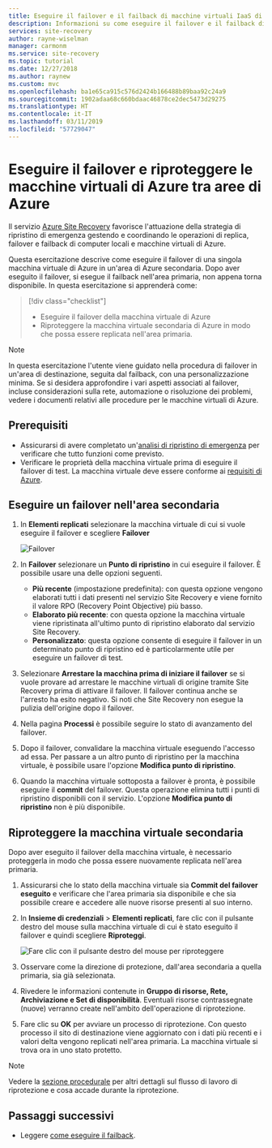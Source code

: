 ```yaml
---
title: Eseguire il failover e il failback di macchine virtuali IaaS di Azure replicate in un'area di Azure secondaria per il ripristino di emergenza con il servizio Azure Site Recovery.
description: Informazioni su come eseguire il failover e il failback di macchine virtuali di Azure replicate in un'area di Azure secondaria per il ripristino di emergenza con il servizio Azure Site Recovery.
services: site-recovery
author: rayne-wiselman
manager: carmonm
ms.service: site-recovery
ms.topic: tutorial
ms.date: 12/27/2018
ms.author: raynew
ms.custom: mvc
ms.openlocfilehash: ba1e65ca915c576d2424b166488b89baa92c24a9
ms.sourcegitcommit: 1902adaa68c660bdaac46878ce2dec5473d29275
ms.translationtype: HT
ms.contentlocale: it-IT
ms.lasthandoff: 03/11/2019
ms.locfileid: "57729047"
---
```

# <a name="fail-over-and-reprotect-azure-vms-between-azure-regions"></a>Eseguire il failover e riproteggere le macchine virtuali di Azure tra aree di Azure

Il servizio [Azure Site Recovery](site-recovery-overview.md) favorisce l'attuazione della strategia di ripristino di emergenza gestendo e coordinando le operazioni di replica, failover e failback di computer locali e macchine virtuali di Azure.

Questa esercitazione descrive come eseguire il failover di una singola macchina virtuale di Azure in un'area di Azure secondaria. Dopo aver eseguito il failover, si esegue il failback nell'area primaria, non appena torna disponibile. In questa esercitazione si apprenderà come:

> [!div class="checklist"]
> * Eseguire il failover della macchina virtuale di Azure
> * Riproteggere la macchina virtuale secondaria di Azure in modo che possa essere replicata nell'area primaria.

> [!NOTE]
> In questa esercitazione l'utente viene guidato nella procedura di failover in un'area di destinazione, seguita dal failback, con una personalizzazione minima. Se si desidera approfondire i vari aspetti associati al failover, incluse considerazioni sulla rete, automazione o risoluzione dei problemi, vedere i documenti relativi alle procedure per le macchine virtuali di Azure.

## <a name="prerequisites"></a>Prerequisiti

- Assicurarsi di avere completato un'[analisi di ripristino di emergenza](azure-to-azure-tutorial-dr-drill.md) per verificare che tutto funzioni come previsto.
- Verificare le proprietà della macchina virtuale prima di eseguire il failover di test. La macchina virtuale deve essere conforme ai [requisiti di Azure](azure-to-azure-support-matrix.md#replicated-machine-operating-systems).

## <a name="run-a-failover-to-the-secondary-region"></a>Eseguire un failover nell'area secondaria

1. In **Elementi replicati** selezionare la macchina virtuale di cui si vuole eseguire il failover e scegliere **Failover**

   ![Failover](./media/azure-to-azure-tutorial-failover-failback/failover.png)

2. In **Failover** selezionare un **Punto di ripristino** in cui eseguire il failover. È possibile usare una delle opzioni seguenti.

   * **Più recente** (impostazione predefinita): con questa opzione vengono elaborati tutti i dati presenti nel servizio Site Recovery e viene fornito il valore RPO (Recovery Point Objective) più basso.
   * **Elaborato più recente**: con questa opzione la macchina virtuale viene ripristinata all'ultimo punto di ripristino elaborato dal servizio Site Recovery.
   * **Personalizzato**: questa opzione consente di eseguire il failover in un determinato punto di ripristino ed è particolarmente utile per eseguire un failover di test.

3. Selezionare **Arrestare la macchina prima di iniziare il failover** se si vuole provare ad arrestare le macchine virtuali di origine tramite Site Recovery prima di attivare il failover. Il failover continua anche se l'arresto ha esito negativo. Si noti che Site Recovery non esegue la pulizia dell'origine dopo il failover.

4. Nella pagina **Processi** è possibile seguire lo stato di avanzamento del failover.

5. Dopo il failover, convalidare la macchina virtuale eseguendo l'accesso ad essa. Per passare a un altro punto di ripristino per la macchina virtuale, è possibile usare l'opzione **Modifica punto di ripristino**.

6. Quando la macchina virtuale sottoposta a failover è pronta, è possibile eseguire il **commit** del failover.
   Questa operazione elimina tutti i punti di ripristino disponibili con il servizio. L'opzione **Modifica punto di ripristino** non è più disponibile.

## <a name="reprotect-the-secondary-vm"></a>Riproteggere la macchina virtuale secondaria

Dopo aver eseguito il failover della macchina virtuale, è necessario proteggerla in modo che possa essere nuovamente replicata nell'area primaria.

1. Assicurarsi che lo stato della macchina virtuale sia **Commit del failover eseguito** e verificare che l'area primaria sia disponibile e che sia possibile creare e accedere alle nuove risorse presenti al suo interno.
2. In **Insieme di credenziali** > **Elementi replicati**, fare clic con il pulsante destro del mouse sulla macchina virtuale di cui è stato eseguito il failover e quindi scegliere **Riproteggi**.

   ![Fare clic con il pulsante destro del mouse per riproteggere](./media/azure-to-azure-tutorial-failover-failback/reprotect.png)

2. Osservare come la direzione di protezione, dall'area secondaria a quella primaria, sia già selezionata.
3. Rivedere le informazioni contenute in **Gruppo di risorse, Rete, Archiviazione e Set di disponibilità**. Eventuali risorse contrassegnate (nuove) verranno create nell'ambito dell'operazione di riprotezione.
4. Fare clic su **OK** per avviare un processo di riprotezione. Con questo processo il sito di destinazione viene aggiornato con i dati più recenti e i valori delta vengono replicati nell'area primaria. La macchina virtuale si trova ora in uno stato protetto.

> [!NOTE]
> Vedere la [sezione procedurale](https://docs.microsoft.com/azure/site-recovery/azure-to-azure-how-to-reprotect#what-happens-during-reprotection) per altri dettagli sul flusso di lavoro di riprotezione e cosa accade durante la riprotezione.


## <a name="next-steps"></a>Passaggi successivi
- Leggere [come eseguire il failback](azure-to-azure-tutorial-failback.md).
